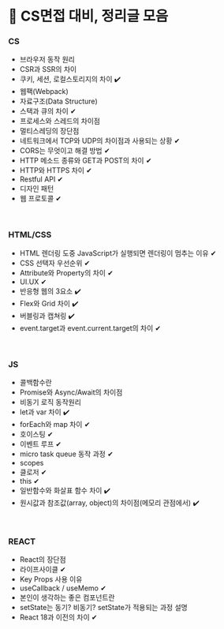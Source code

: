 # 🥜 CS면접 대비, 정리글 모음

### CS

- 브라우저 동작 원리
- CSR과 SSR의 차이
- 쿠키, 세션, 로컬스토리지의 차이 ✔️
- 웹팩(Webpack)
- 자료구조(Data Structure)
- 스택과 큐의 차이 ✔
- 프로세스와 스레드의 차이점
- 멀티스레딩의 장단점
- 네트워크에서 TCP와 UDP의 차이점과 사용되는 상황 ✔
- CORS는 무엇이고 해결 방법 ✔
- HTTP 메소드 종류와 GET과 POST의 차이 ✔
- HTTP와 HTTPS 차이 ✔
- Restful API ✔
- 디자인 패턴
- 웹 프로토콜 ✔

<br />

### HTML/CSS

- HTML 렌더링 도중 JavaScript가 실행되면 렌더링이 멈추는 이유 ✔
- CSS 선택자 우선순위 ✔
- Attribute와 Property의 차이 ✔
- UI.UX ✔
- 반응형 웹의 3요소 ✔️
- Flex와 Grid 차이 ✔️
- 버블링과 캡쳐링 ✔️
- event.target과 event.current.target의 차이 ✔

<br />

### JS

- 콜백함수란
- Promise와 Async/Await의 차이점
- 비동기 로직 동작원리
- let과 var 차이 ✔️
- forEach와 map 차이 ✔
- 호이스팅 ✔
- 이벤트 루프 ✔
- micro task queue 동작 과정 ✔
- scopes
- 클로저 ✔
- this ✔
- 일반함수와 화살표 함수 차이 ✔️
- 원시값과 참조값(array, object)의 차이점(메모리 관점에서) ✔️

<br />

### REACT

- React의 장단점
- 라이프사이클 ✔
- Key Props 사용 이유
- useCallback / useMemo ✔
- 본인이 생각하는 좋은 컴포넌트란
- setState는 동기? 비동기? setState가 적용되는 과정 설명
- React 18과 이전의 차이 ✔

<br />
